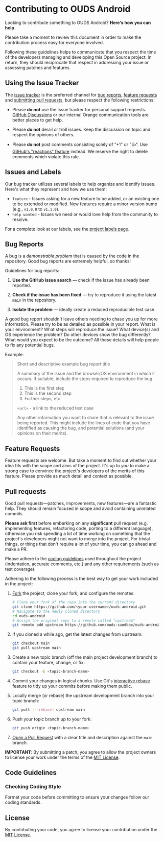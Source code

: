 # Contributing to OUDS Android

Looking to contribute something to OUDS Android? **Here's how you can help.**

Please take a moment to review this document in order to make the contribution process easy for everyone involved.

Following these guidelines helps to communicate that you respect the time of the developers managing and developing this Open Source project. In return, they should reciprocate that respect in addressing your issue or assessing patches and features.

## Using the Issue Tracker

The [issue tracker](https://github.com/ouds-sandbox/ouds-android/issues) is the preferred channel for [bug reports](#bug-reports), [feature requests](#feature-requests) and [submitting pull requests](#pull-requests), but please respect the following restrictions:

- Please **do not** use the issue tracker for personal support requests. [GitHub Discussions](https://github.com/ouds-sandbox/ouds-android/discussions/categories/q-a) or our internal Orange communication tools are better places to get help.

- Please **do not** derail or troll issues. Keep the discussion on topic and respect the opinions of others.

- Please **do not** post comments consisting solely of "+1" or ":thumbsup:". Use [GitHub's "reactions" feature](https://blog.github.com/2016-03-10-add-reactions-to-pull-requests-issues-and-comments/) instead. We reserve the right to delete comments which violate this rule.

## Issues and Labels

Our bug tracker utilizes several labels to help organize and identify issues. Here's what they represent and how we use them:

- `feature` - Issues asking for a new feature to be added, or an existing one to be extended or modified. New features require a minor version bump (e.g., `v1.0.0` to `v1.1.0`).
- `help wanted` - Issues we need or would love help from the community to resolve.

For a complete look at our labels, see the [project labels page](https://github.com/ouds-sandbox/ouds-android/labels).

## Bug Reports

A bug is a _demonstrable problem_ that is caused by the code in the repository. Good bug reports are extremely helpful, so thanks!

Guidelines for bug reports:

1. **Use the GitHub issue search** &mdash; check if the issue has already been reported.

2. **Check if the issue has been fixed** &mdash; try to reproduce it using the latest `main` in the repository.

3. **Isolate the problem** &mdash; ideally create a reduced reproducible test case.

A good bug report shouldn't leave others needing to chase you up for more information. Please try to be as detailed as possible in your report. What is your environment? What steps will reproduce the issue? What device(s) and OS experience the problem? Do other devices show the bug differently? What would you expect to be the outcome? All these details will help people to fix any potential bugs.

Example:

> Short and descriptive example bug report title
>
> A summary of the issue and the browser/OS environment in which it occurs. If
> suitable, include the steps required to reproduce the bug.
>
> 1. This is the first step
> 2. This is the second step
> 3. Further steps, etc.
>
> `<url>` - a link to the reduced test case
>
> Any other information you want to share that is relevant to the issue being
> reported. This might include the lines of code that you have identified as
> causing the bug, and potential solutions (and your opinions on their
> merits).

## Feature Requests

Feature requests are welcome. But take a moment to find out whether your idea fits with the scope and aims of the project. It's up to _you_ to make a strong case to convince the project's developers of the merits of this feature. Please provide as much detail and context as possible.

## Pull requests

Good pull requests—patches, improvements, new features—are a fantastic help. They should remain focused in scope and avoid containing unrelated commits.

**Please ask first** before embarking on any **significant** pull request (e.g. implementing features, refactoring code, porting to a different language), otherwise you risk spending a lot of time working on something that the project's developers might not want to merge into the project. For trivial things, or things that don't require a lot of your time, you can go ahead and make a PR.

Please adhere to the [coding guidelines](#code-guidelines) used throughout the project (indentation, accurate comments, etc.) and any other requirements (such as test coverage).

Adhering to the following process is the best way to get your work included in the project:

1. [Fork](https://help.github.com/articles/fork-a-repo/) the project, clone your fork, and configure the remotes:

   ```bash
   # Clone your fork of the repo into the current directory
   git clone https://github.com/<your-username>/ouds-android.git
   # Navigate to the newly cloned directory
   cd ouds-android
   # Assign the original repo to a remote called "upstream"
   git remote add upstream https://github.com/ouds-sandbox/ouds-android.git
   ```

2. If you cloned a while ago, get the latest changes from upstream:

   ```bash
   git checkout main
   git pull upstream main
   ```

3. Create a new topic branch (off the main project development branch) to contain your feature, change, or fix:

   ```bash
   git checkout -b <topic-branch-name>
   ```

4. Commit your changes in logical chunks. Use Git's [interactive rebase](https://help.github.com/articles/about-git-rebase/) feature to tidy up your commits before making them public.

5. Locally merge (or rebase) the upstream development branch into your topic branch:

   ```bash
   git pull [--rebase] upstream main
   ```

6. Push your topic branch up to your fork:

   ```bash
   git push origin <topic-branch-name>
   ```

7. [Open a Pull Request](https://help.github.com/articles/about-pull-requests/) with a clear title and description against the `main` branch.

**IMPORTANT**: By submitting a patch, you agree to allow the project owners to license your work under the terms of the [MIT License](LICENSE).

## Code Guidelines

### Checking Coding Style

Format your code before committing to ensure your changes follow our coding standards.

## License

By contributing your code, you agree to license your contribution under the [MIT License](LICENSE).
